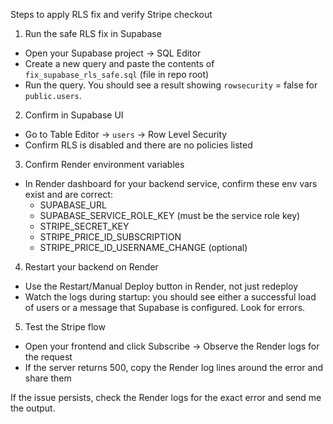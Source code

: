 Steps to apply RLS fix and verify Stripe checkout

1) Run the safe RLS fix in Supabase
- Open your Supabase project -> SQL Editor
- Create a new query and paste the contents of `fix_supabase_rls_safe.sql` (file in repo root)
- Run the query. You should see a result showing `rowsecurity` = false for `public.users`.

2) Confirm in Supabase UI
- Go to Table Editor -> `users` -> Row Level Security
- Confirm RLS is disabled and there are no policies listed

3) Confirm Render environment variables
- In Render dashboard for your backend service, confirm these env vars exist and are correct:
  - SUPABASE_URL
  - SUPABASE_SERVICE_ROLE_KEY (must be the service role key)
  - STRIPE_SECRET_KEY
  - STRIPE_PRICE_ID_SUBSCRIPTION
  - STRIPE_PRICE_ID_USERNAME_CHANGE (optional)

4) Restart your backend on Render
- Use the Restart/Manual Deploy button in Render, not just redeploy
- Watch the logs during startup: you should see either a successful load of users
  or a message that Supabase is configured. Look for errors.

5) Test the Stripe flow
- Open your frontend and click Subscribe -> Observe the Render logs for the request
- If the server returns 500, copy the Render log lines around the error and share them

If the issue persists, check the Render logs for the exact error and send me the output.
